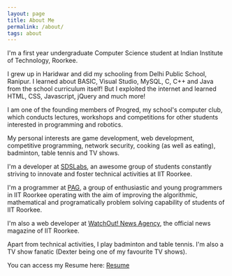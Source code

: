 ```yaml
---
layout: page
title: About Me
permalink: /about/
tags: about
---
```


I'm a first year undergraduate Computer Science student at Indian Institute of Technology, Roorkee.

I grew up in Haridwar and did my schooling from Delhi Public School, Ranipur. I learned about BASIC, Visual Studio, MySQL, C, C++ and Java from the school curriculum itself! But I exploited the internet and learned HTML, CSS, Javascript, jQuery and much more!

I am one of the founding members of Progred, my school's computer club, which conducts lectures, workshops and competitions for other students interested in programming and robotics.

My personal interests are game development, web development, competitive programming, network security, cooking (as well as eating), badminton, table tennis and TV shows.

I'm a developer at [SDSLabs](https://sdslabs.co), an awesome group of students constantly striving to innovate and foster technical activities at IIT Roorkee.

I'm a programmer at [PAG](https://pag.sdslabs.co), a group of enthusiastic and young programmers in IIT Roorkee operating with the aim of improving the algorithmic, mathematical and programatically problem solving capability of students of IIT Roorkee.

I'm also a web developer at [WatchOut! News Agency](http://wona.co.in), the official news magazine of IIT Roorkee.

Apart from technical activities, I play badminton and table tennis. I'm also a TV show fanatic (Dexter being one of my favourite TV shows).

You can access my Resume here: [Resume](../resume.pdf)
